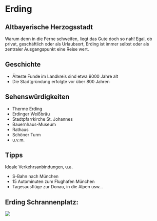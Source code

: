 # Erding
## Altbayerische Herzogsstadt

Warum denn in die Ferne schweifen, liegt das Gute doch so nah! Egal, ob privat, geschäftlich oder als Urlaubsort, Erding ist immer selbst oder als zentraler Ausgangspunkt eine Reise wert.

## Geschichte

* Älteste Funde im Landkreis sind etwa 9000 Jahre alt
* Die Stadtgründung erfolgte vor über 800 Jahren

## Sehenswürdigkeiten

* Therme Erding
* Erdinger Weißbräu
* Stadtpfarrkirche St. Johannes
* Bauernhaus-Museum
* Rathaus
* Schöner Turm
* u.v.m.

## Tipps

Ideale Verkehrsanbindungen, u.a.
* S-Bahn nach München
* 15 Autominuten zum Flughafen München
* Tagesausflüge zur Donau, in die Alpen usw...

## Erding Schrannenplatz:
<img src= "D:\project\lets_git_reisefuehrer\Europa\Erding2009.png">

